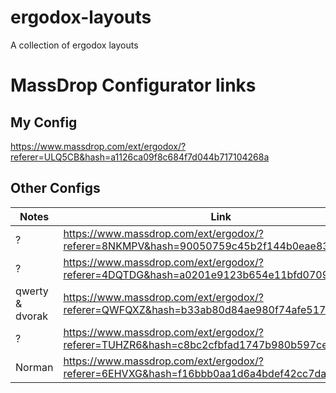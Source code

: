 # ergodox-layouts
A collection of ergodox layouts

# MassDrop Configurator links

My Config
----------
https://www.massdrop.com/ext/ergodox/?referer=ULQ5CB&hash=a1126ca09f8c684f7d044b717104268a

Other Configs
--------------

Notes | Link | Credits
------|------|-----------
? | https://www.massdrop.com/ext/ergodox/?referer=8NKMPV&hash=90050759c45b2f144b0eae83ba1d5e94 | http://deskthority.net/squarefrog-u5352/
? | https://www.massdrop.com/ext/ergodox/?referer=4DQTDG&hash=a0201e9123b654e11bfd07090217f582 | http://deskthority.net/jdeblese-u4195/
qwerty & dvorak | https://www.massdrop.com/ext/ergodox/?referer=QWFQXZ&hash=b33ab80d84ae980f74afe51783877bea | http://deskthority.net/nomaded-u4461/
? | https://www.massdrop.com/ext/ergodox/?referer=TUHZR6&hash=c8bc2cfbfad1747b980b597cee637a49 | ?
Norman | https://www.massdrop.com/ext/ergodox/?referer=6EHVXG&hash=f16bbb0aa1d6a4bdef42cc7da97a6959 | https://twitter.com/__mharrison__/status/370225839901638656
